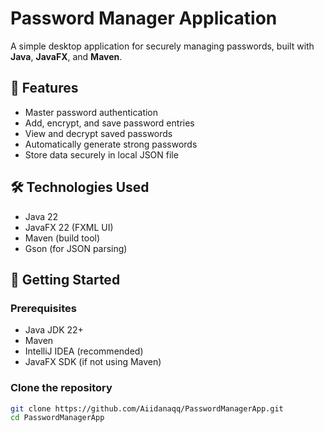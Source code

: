 # Password Manager Application

A simple desktop application for securely managing passwords, built with **Java**, **JavaFX**, and **Maven**.

## 📌 Features

- Master password authentication  
- Add, encrypt, and save password entries  
- View and decrypt saved passwords  
- Automatically generate strong passwords  
- Store data securely in local JSON file  

## 🛠 Technologies Used

- Java 22  
- JavaFX 22 (FXML UI)  
- Maven (build tool)  
- Gson (for JSON parsing)  

## 🚀 Getting Started

### Prerequisites

- Java JDK 22+
- Maven
- IntelliJ IDEA (recommended)
- JavaFX SDK (if not using Maven)

### Clone the repository

```bash
git clone https://github.com/Aiidanaqq/PasswordManagerApp.git
cd PasswordManagerApp
